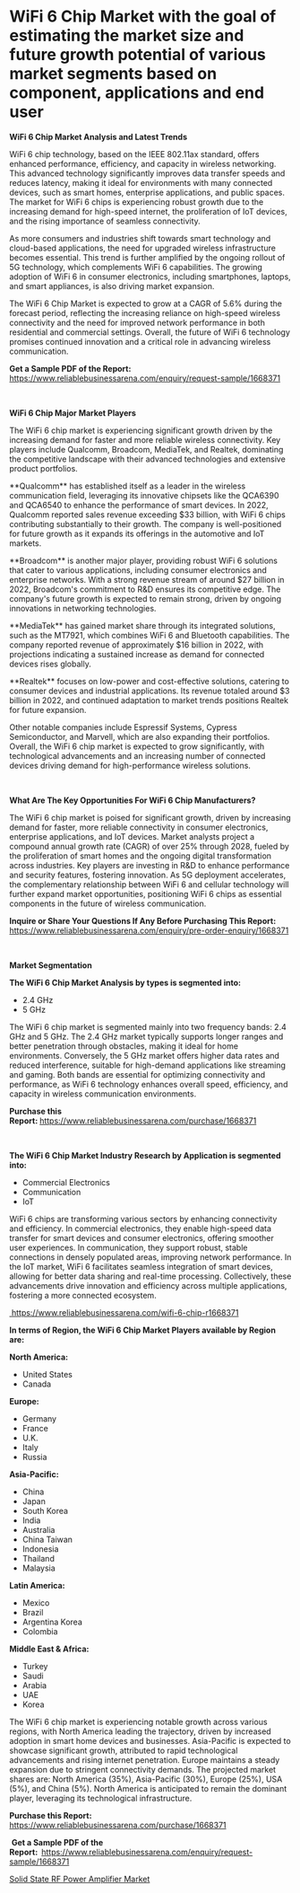 <p><h1>WiFi 6 Chip Market with the goal of estimating the market size and future growth potential of various market segments based on component, applications and end user</h1></p><p><strong>WiFi 6 Chip Market Analysis and Latest Trends</strong></p>
<p><p>WiFi 6 chip technology, based on the IEEE 802.11ax standard, offers enhanced performance, efficiency, and capacity in wireless networking. This advanced technology significantly improves data transfer speeds and reduces latency, making it ideal for environments with many connected devices, such as smart homes, enterprise applications, and public spaces. The market for WiFi 6 chips is experiencing robust growth due to the increasing demand for high-speed internet, the proliferation of IoT devices, and the rising importance of seamless connectivity.</p><p>As more consumers and industries shift towards smart technology and cloud-based applications, the need for upgraded wireless infrastructure becomes essential. This trend is further amplified by the ongoing rollout of 5G technology, which complements WiFi 6 capabilities. The growing adoption of WiFi 6 in consumer electronics, including smartphones, laptops, and smart appliances, is also driving market expansion. </p><p>The WiFi 6 Chip Market is expected to grow at a CAGR of 5.6% during the forecast period, reflecting the increasing reliance on high-speed wireless connectivity and the need for improved network performance in both residential and commercial settings. Overall, the future of WiFi 6 technology promises continued innovation and a critical role in advancing wireless communication.</p></p>
<p><strong>Get a Sample PDF of the Report:&nbsp;</strong> <a href="https://www.reliablebusinessarena.com/enquiry/request-sample/1668371?utm_campaign=2933&utm_medium=2&utm_source=Github&utm_content=ia&utm_term=06042025&utm_id=wifi-6-chip">https://www.reliablebusinessarena.com/enquiry/request-sample/1668371</a></p>
<p>&nbsp;</p>
<p><strong>WiFi 6 Chip Major Market Players</strong></p>
<p><p>The WiFi 6 chip market is experiencing significant growth driven by the increasing demand for faster and more reliable wireless connectivity. Key players include Qualcomm, Broadcom, MediaTek, and Realtek, dominating the competitive landscape with their advanced technologies and extensive product portfolios.</p><p>**Qualcomm** has established itself as a leader in the wireless communication field, leveraging its innovative chipsets like the QCA6390 and QCA6540 to enhance the performance of smart devices. In 2022, Qualcomm reported sales revenue exceeding $33 billion, with WiFi 6 chips contributing substantially to their growth. The company is well-positioned for future growth as it expands its offerings in the automotive and IoT markets.</p><p>**Broadcom** is another major player, providing robust WiFi 6 solutions that cater to various applications, including consumer electronics and enterprise networks. With a strong revenue stream of around $27 billion in 2022, Broadcom's commitment to R&D ensures its competitive edge. The company's future growth is expected to remain strong, driven by ongoing innovations in networking technologies.</p><p>**MediaTek** has gained market share through its integrated solutions, such as the MT7921, which combines WiFi 6 and Bluetooth capabilities. The company reported revenue of approximately $16 billion in 2022, with projections indicating a sustained increase as demand for connected devices rises globally.</p><p>**Realtek** focuses on low-power and cost-effective solutions, catering to consumer devices and industrial applications. Its revenue totaled around $3 billion in 2022, and continued adaptation to market trends positions Realtek for future expansion.</p><p>Other notable companies include Espressif Systems, Cypress Semiconductor, and Marvell, which are also expanding their portfolios. Overall, the WiFi 6 chip market is expected to grow significantly, with technological advancements and an increasing number of connected devices driving demand for high-performance wireless solutions.</p></p>
<p>&nbsp;</p>
<p><strong>What Are The Key Opportunities For WiFi 6 Chip Manufacturers?</strong></p>
<p><p>The WiFi 6 chip market is poised for significant growth, driven by increasing demand for faster, more reliable connectivity in consumer electronics, enterprise applications, and IoT devices. Market analysts project a compound annual growth rate (CAGR) of over 25% through 2028, fueled by the proliferation of smart homes and the ongoing digital transformation across industries. Key players are investing in R&D to enhance performance and security features, fostering innovation. As 5G deployment accelerates, the complementary relationship between WiFi 6 and cellular technology will further expand market opportunities, positioning WiFi 6 chips as essential components in the future of wireless communication.</p></p>
<p><strong>Inquire or Share Your Questions If Any Before Purchasing This Report:</strong> <a href="https://www.reliablebusinessarena.com/enquiry/pre-order-enquiry/1668371?utm_campaign=2933&utm_medium=2&utm_source=Github&utm_content=ia&utm_term=06042025&utm_id=wifi-6-chip">https://www.reliablebusinessarena.com/enquiry/pre-order-enquiry/1668371</a></p>
<p>&nbsp;</p>
<p><strong>Market Segmentation</strong></p>
<p><strong>The WiFi 6 Chip Market Analysis by types is segmented into:</strong></p>
<p><ul><li>2.4 GHz</li><li>5 GHz</li></ul></p>
<p><p>The WiFi 6 chip market is segmented mainly into two frequency bands: 2.4 GHz and 5 GHz. The 2.4 GHz market typically supports longer ranges and better penetration through obstacles, making it ideal for home environments. Conversely, the 5 GHz market offers higher data rates and reduced interference, suitable for high-demand applications like streaming and gaming. Both bands are essential for optimizing connectivity and performance, as WiFi 6 technology enhances overall speed, efficiency, and capacity in wireless communication environments.</p></p>
<p><strong>Purchase this Report:&nbsp;</strong><a href="https://www.reliablebusinessarena.com/purchase/1668371?utm_campaign=2933&utm_medium=2&utm_source=Github&utm_content=ia&utm_term=06042025&utm_id=wifi-6-chip">https://www.reliablebusinessarena.com/purchase/1668371</a></p>
<p>&nbsp;</p>
<p><strong>The WiFi 6 Chip Market Industry Research by Application is segmented into:</strong></p>
<p><ul><li>Commercial Electronics</li><li>Communication</li><li>IoT</li></ul></p>
<p><p>WiFi 6 chips are transforming various sectors by enhancing connectivity and efficiency. In commercial electronics, they enable high-speed data transfer for smart devices and consumer electronics, offering smoother user experiences. In communication, they support robust, stable connections in densely populated areas, improving network performance. In the IoT market, WiFi 6 facilitates seamless integration of smart devices, allowing for better data sharing and real-time processing. Collectively, these advancements drive innovation and efficiency across multiple applications, fostering a more connected ecosystem.</p></p>
<p><a href="https://www.reliablebusinessarena.com/wifi-6-chip-r1668371?utm_campaign=2933&utm_medium=2&utm_source=Github&utm_content=ia&utm_term=06042025&utm_id=wifi-6-chip">&nbsp;https://www.reliablebusinessarena.com/wifi-6-chip-r1668371</a></p>
<p><strong>In terms of Region, the WiFi 6 Chip Market Players available by Region are:</strong></p>
<p>
    <p> <strong> North America: </strong>
        <ul>
            <li>United States</li>
            <li>Canada</li>
        </ul>
        </p> 
    <p> <strong> Europe: </strong>
        <ul>
            <li>Germany</li>
            <li>France</li>
            <li>U.K.</li>
            <li>Italy</li>
            <li>Russia</li>
        </ul>
        </p> 
    <p> <strong> Asia-Pacific: </strong>
        <ul>
            <li>China</li>
            <li>Japan</li>
            <li>South Korea</li>
            <li>India</li>
            <li>Australia</li>
            <li>China Taiwan</li>
            <li>Indonesia</li>
            <li>Thailand</li>
            <li>Malaysia</li>
        </ul>
        </p> 
    <p> <strong> Latin America: </strong>
        <ul>
            <li>Mexico</li>
            <li>Brazil</li>
            <li>Argentina Korea</li>
            <li>Colombia</li>
        </ul>
        </p> 
    <p> <strong> Middle East & Africa: </strong>
        <ul>
            <li>Turkey</li>
            <li>Saudi</li>
            <li>Arabia</li>
            <li>UAE</li>
            <li>Korea</li>
        </ul>
    </p>
    </p>
<p><p>The WiFi 6 chip market is experiencing notable growth across various regions, with North America leading the trajectory, driven by increased adoption in smart home devices and businesses. Asia-Pacific is expected to showcase significant growth, attributed to rapid technological advancements and rising internet penetration. Europe maintains a steady expansion due to stringent connectivity demands. The projected market shares are: North America (35%), Asia-Pacific (30%), Europe (25%), USA (5%), and China (5%). North America is anticipated to remain the dominant player, leveraging its technological infrastructure.</p></p>
<p><strong>Purchase this Report: </strong><a href="https://www.reliablebusinessarena.com/purchase/1668371?utm_campaign=2933&utm_medium=2&utm_source=Github&utm_content=ia&utm_term=06042025&utm_id=wifi-6-chip">https://www.reliablebusinessarena.com/purchase/1668371</a></p>
<p>&nbsp;<strong>Get a Sample PDF of the Report:&nbsp;&nbsp;</strong><a href="https://www.reliablebusinessarena.com/enquiry/request-sample/1668371?utm_campaign=2933&utm_medium=2&utm_source=Github&utm_content=ia&utm_term=06042025&utm_id=wifi-6-chip">https://www.reliablebusinessarena.com/enquiry/request-sample/1668371</a></p>
<p><strong></strong></p>
<p><p><a href="https://github.com/lizonbochil23/Market-Research-Report-List-1/blob/main/solid-state-rf-power-amplifier-market.md?utm_campaign=2933&utm_medium=2&utm_source=Github&utm_content=ia&utm_term=06042025&utm_id=wifi-6-chip">Solid State RF Power Amplifier Market</a></p></p>